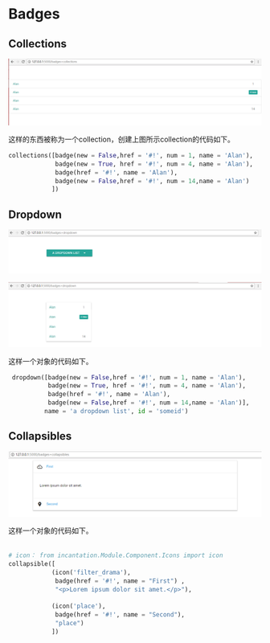 # Badges

## Collections

[![collections](./badges+collections.PNG)](./badges+collections.PNG)

这样的东西被称为一个collection，创建上图所示collection的代码如下。

```python
collections([badge(new = False,href = '#!', num = 1, name = 'Alan'),
             badge(new = True, href = '#!', num = 4, name = 'Alan'),
             badge(href = '#!', name = 'Alan'),
             badge(new = False,href = '#!', num = 14,name = 'Alan')
            ])
```

## Dropdown

[![dropdown](./badges+dropdown.PNG)](./badges+dropdown.PNG)

[![dropdown_click](./badges+dropdown_click.PNG)](./badges+dropdown_click.PNG)

这样一个对象的代码如下。

```python
 dropdown([badge(new = False,href = '#!', num = 1, name = 'Alan'),
           badge(new = True, href = '#!', num = 4, name = 'Alan'),
           badge(href = '#!', name = 'Alan'),
           badge(new = False,href = '#!', num = 14,name = 'Alan')],
          name = 'a dropdown list', id = 'someid')
```

## Collapsibles

[![collapsibles](./badges+collapsibles.PNG)](./badges+collapsibles.PNG)

这样一个对象的代码如下。

```python

# icon： from incantation.Module.Component.Icons import icon
collapsible([
            (icon('filter_drama'),
             badge(href = '#!', name = "First") , 
             "<p>Lorem ipsum dolor sit amet.</p>"),
            
            (icon('place'),      
             badge(href = '#!', name = "Second"), 
             "place")   
            ])
```

